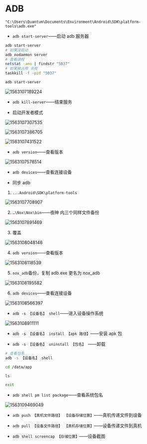 # ADB

`"C:\Users\Quantum\Documents\Environment\Android\SDK\platform-tools\adb.exe"`

- `adb start-server`——启动 adb 服务器

```bash
adb start-server
# 如果没启动
adb nodaemon server
# 查看进程
netstat -ano | findstr "5037"
# 如果被占用 杀死
taskkill -f -pid "5037"

adb start-server
```

![1563107189224](ADB.assets/1563107189224.png)

- `adb kill-server`——结束服务

- 启动开发者模式

![1563107307535](ADB.assets/1563107307535.png)

![1563107386705](ADB.assets/1563107386705.png)

![1563107431522](ADB.assets/1563107431522.png)

- `adb version`——查看版本

![1563107578514](ADB.assets/1563107578514.png)

- `adb devices`——查看连接设备

- 同步 adb 

1. `...Android\SDK\platform-tools`

![1563107708907](ADB.assets/1563107708907.png)

2. `…\Nox\Nox\bin`——夜神 内三个同样文件备份

![1563107891469](ADB.assets/1563107891469.png)

3. 覆盖

![1563108048146](ADB.assets/1563108048146.png)

4. `adb version`——查看版本

![1563108118539](ADB.assets/1563108118539.png)

5. `nox_adb`备份，复制 adb.exe 更名为 nox_adb

![1563108195582](ADB.assets/1563108195582.png)

6. `adb devices`——查看连接设备

![1563108566397](ADB.assets/1563108566397.png)

- `adb -s 【设备名】 shell`——进入设备操作系统

![1563108911111](ADB.assets/1563108911111.png)

- `adb -s 【设备名】 install 【apk 路径】`——安装 apk 包

- `adb -s 【设备名】 uninstall 【包名】 `——卸载

```bash
# 查看包名
adb -s 【设备名】 shell

cd /data/app

ls

exit
```

- `adb shell pm list package`——查看系统包名

![1563109469049](ADB.assets/1563109469049.png)

- `adb push 【真机文件路径】 【设备存储位置】`——真机传递文件到设备

- `adb pull 【设备文件路径】 【真机存储位置】`——设备传递文件到真机

- `adb shell screencap 【存储位置】`——设备截图

